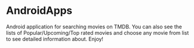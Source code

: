 # AndroidApps
Android application for searching movies on TMDB. You can also see the lists of 
Popular/Upcoming/Top rated movies and choose any movie from list to see detailed information about. 
Enjoy!
